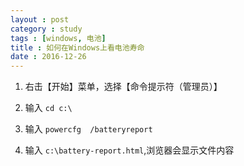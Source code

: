 ```yaml
---
layout : post
category : study
tags : [windows, 电池]
title : 如何在Windows上看电池寿命
date : 2016-12-26
---
```


1. 右击【开始】菜单，选择【命令提示符（管理员）】

2. 输入 `cd c:\`

3. 输入 `powercfg  /batteryreport`

4. 输入 `c:\battery-report.html`,浏览器会显示文件内容
